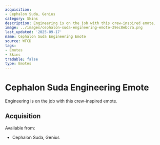 ```yaml
---
acquisition:
- Cephalon Suda, Genius
category: Skins
description: Engineering is on the job with this crew-inspired emote.
image: ../images/cephalon-suda-engineering-emote-39ec8ebc7a.png
last_updated: '2025-09-17'
name: Cephalon Suda Engineering Emote
source: WFCD
tags:
- Emotes
- Skins
tradable: false
type: Emotes
---
```


# Cephalon Suda Engineering Emote

Engineering is on the job with this crew-inspired emote.

## Acquisition

Available from:
- Cephalon Suda, Genius

